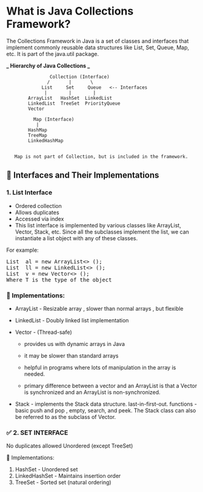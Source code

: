 # What is Java Collections Framework?

The Collections Framework in Java is a set of classes and interfaces that implement commonly reusable data structures like List, Set, Queue, Map, etc.
It is part of the java.util package.

**_ Hierarchy of Java Collections _**

                    Collection (Interface)
                   /       |       \
                 List     Set     Queue   <-- Interfaces
                  |        |        |
            ArrayList   HashSet  LinkedList
            LinkedList  TreeSet  PriorityQueue
            Vector

              Map (Interface)
               |
            HashMap
            TreeMap
            LinkedHashMap


       Map is not part of Collection, but is included in the framework.

## 🔹 Interfaces and Their Implementations
### 1. List Interface
* Ordered collection
* Allows duplicates
* Accessed via index 
* This list interface is implemented by various classes like ArrayList, Vector, Stack, etc. Since all the subclasses implement the list, we can instantiate a list object with any of these classes.

For example:
<pre>
List <T> al = new ArrayList<> ();
List <T> ll = new LinkedList<> ();
List <T> v = new Vector<> ();
Where T is the type of the object
</pre>
### 🔸 Implementations:
* ArrayList - Resizable array , slower than normal arrays , but flexible

* LinkedList - Doubly linked list implementation

* Vector - (Thread-safe)
  - provides us with dynamic arrays in Java

  - it may be slower than standard arrays

  - helpful in programs where lots of manipulation in the array is needed.

  - primary difference between a vector and an ArrayList is that a Vector is synchronized and an ArrayList is non-synchronized.

* Stack - implements the Stack data structure. last-in-first-out.
functions - basic push and pop , empty, search, and peek.
The Stack class can also be referred to as the subclass of Vector.

### ✅ 2. SET INTERFACE
No duplicates allowed
Unordered (except TreeSet)

🔸 Implementations:

1. HashSet - Unordered set
2. LinkedHashSet - Maintains insertion order
3. TreeSet - Sorted set (natural ordering)
